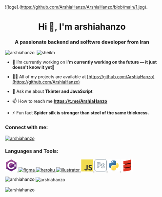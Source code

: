 ![loge].(https://github.com/ArshiaHanzo/ArshiaHanzo/blob/main/1.jpg).
<h1 align="center">Hi 👋, I'm arshiahanzo</h1>
<h3 align="center">A passionate backend and solftwre developer from Iran</h3>

<img align="right" alt="sheikh" width = "400" src="https://miro.medium.com/v2/resize:fit:960/0*ojVMZy95GxbXQwxk.gif">

<p align="left"> <img src="https://komarev.com/ghpvc/?username=arshiahanzo&label=Profile%20views&color=0e75b6&style=flat" alt="arshiahanzo" /> </p>

- 🔭 I’m currently working on **I'm currently working on the future — it just doesn't know it yet🚀**

- 👨‍💻 All of my projects are available at [https://github.com/ArshiaHanzo](https://github.com/ArshiaHanzo)

- 💬 Ask me about **Tkinter and JavaScript**

- 📫 How to reach me **https://t.me/ArshiaHanzo**

- ⚡ Fun fact **Spider silk is stronger than steel of the same thickness.**

<h3 align="left">Connect with me:</h3>
<p align="left">
<a href="https://instagram.com/arshiahanzo" target="blank"><img align="center" src="https://raw.githubusercontent.com/rahuldkjain/github-profile-readme-generator/master/src/images/icons/Social/instagram.svg" alt="arshiahanzo" height="30" width="40" /></a>
</p>

<h3 align="left">Languages and Tools:</h3>
<p align="left"> <a href="https://www.w3schools.com/cs/" target="_blank" rel="noreferrer"> <img src="https://raw.githubusercontent.com/devicons/devicon/master/icons/csharp/csharp-original.svg" alt="csharp" width="40" height="40"/> </a> <a href="https://www.figma.com/" target="_blank" rel="noreferrer"> <img src="https://www.vectorlogo.zone/logos/figma/figma-icon.svg" alt="figma" width="40" height="40"/> </a> <a href="https://heroku.com" target="_blank" rel="noreferrer"> <img src="https://www.vectorlogo.zone/logos/heroku/heroku-icon.svg" alt="heroku" width="40" height="40"/> </a> <a href="https://www.adobe.com/in/products/illustrator.html" target="_blank" rel="noreferrer"> <img src="https://www.vectorlogo.zone/logos/adobe_illustrator/adobe_illustrator-icon.svg" alt="illustrator" width="40" height="40"/> </a> <a href="https://developer.mozilla.org/en-US/docs/Web/JavaScript" target="_blank" rel="noreferrer"> <img src="https://raw.githubusercontent.com/devicons/devicon/master/icons/javascript/javascript-original.svg" alt="javascript" width="40" height="40"/> </a> <a href="https://www.photoshop.com/en" target="_blank" rel="noreferrer"> <img src="https://raw.githubusercontent.com/devicons/devicon/master/icons/photoshop/photoshop-line.svg" alt="photoshop" width="40" height="40"/> </a> <a href="https://www.python.org" target="_blank" rel="noreferrer"> <img src="https://raw.githubusercontent.com/devicons/devicon/master/icons/python/python-original.svg" alt="python" width="40" height="40"/> </a> <a href="https://www.scala-lang.org" target="_blank" rel="noreferrer"> <img src="https://raw.githubusercontent.com/devicons/devicon/master/icons/scala/scala-original.svg" alt="scala" width="40" height="40"/> </a> </p>

<p><img align="left" src="https://github-readme-stats.vercel.app/api/top-langs?username=arshiahanzo&show_icons=true&locale=en&layout=compact" alt="arshiahanzo" /></p>

<p>&nbsp;<img align="center" src="https://github-readme-stats.vercel.app/api?username=arshiahanzo&show_icons=true&locale=en" alt="arshiahanzo" /></p>

<p><img align="center" src="https://github-readme-streak-stats.herokuapp.com/?user=arshiahanzo&" alt="arshiahanzo" /></p>

